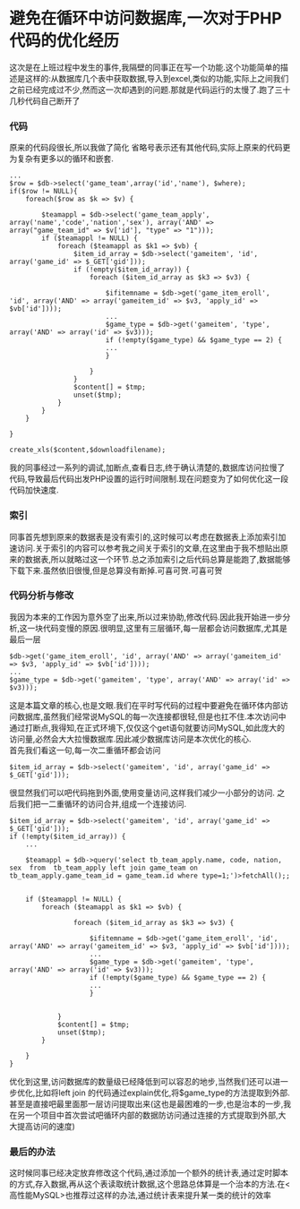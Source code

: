 避免在循环中访问数据库,一次对于PHP代码的优化经历
===

这次是在上班过程中发生的事件,我隔壁的同事正在写一个功能.这个功能简单的描述是这样的:从数据库几个表中获取数据,导入到excel,类似的功能,实际上之间我们之前已经完成过不少,然而这一次却遇到的问题.那就是代码运行的太慢了.跑了三十几秒代码自己断开了

### 代码

原来的代码段很长,所以我做了简化 省略号表示还有其他代码,实际上原来的代码更为复杂有更多以的循环和嵌套.
```
...
$row = $db->select('game_team',array('id','name'), $where);
if($row != NULL){
    foreach($row as $k => $v) {

        $teamappl = $db->select('game_team_apply', array('name','code','nation','sex'), array('AND' => array("game_team_id" => $v['id'], "type" => "1")));
        if ($teamappl != NULL) {
            foreach ($teamappl as $k1 => $vb) {
                $item_id_array = $db->select('gameitem', 'id', array('game_id' => $_GET['gid']));
                if (!empty($item_id_array)) {
                    foreach ($item_id_array as $k3 => $v3) {

                        $ifitemname = $db->get('game_item_eroll', 'id', array('AND' => array('gameitem_id' => $v3, 'apply_id' => $vb['id'])));
                        ...
                        $game_type = $db->get('gameitem', 'type', array('AND' => array('id' => $v3)));
                        if (!empty($game_type) && $game_type == 2) {
                        ...
                        }

                    }
                }
                $content[] = $tmp;
                unset($tmp);
            }
        }
    }

}

create_xls($content,$downloadfilename);
```
我的同事经过一系列的调试,加断点,查看日志,终于确认清楚的,数据库访问拉慢了代码,导致最后代码出发PHP设置的运行时间限制.现在问题变为了如何优化这一段代码加快速度.

### 索引
同事首先想到原来的数据表是没有索引的,这时候可以考虑在数据表上添加索引加速访问.关于索引的内容可以参考我之间关于索引的文章,在这里由于我不想贴出原来的数据表,所以就略过这一个环节.总之添加索引之后代码总算是能跑了,数据能够下载下来.虽然依旧很慢,但是总算没有断掉.可喜可贺.可喜可贺

### 代码分析与修改

我因为本来的工作因为意外空了出来,所以过来协助,修改代码.因此我开始进一步分析,这一块代码变慢的原因.很明显,这里有三层循环,每一层都会访问数据库,尤其是最后一层
```
$db->get('game_item_eroll', 'id', array('AND' => array('gameitem_id' => $v3, 'apply_id' => $vb['id'])));
...
$game_type = $db->get('gameitem', 'type', array('AND' => array('id' => $v3)));
```
这是本篇文章的核心,也是文眼.我们在平时写代码的过程中要避免在循环体内部访问数据库,虽然我们经常说MySQL的每一次连接都很轻,但是也扛不住.本次访问中通过打断点,我得知,在正式环境下,仅仅这个get语句就要访问MySQL,如此庞大的访问量,必然会大大拉慢数据库.因此减少数据库访问是本次优化的核心.<br>
首先我们看这一句,每一次二重循环都会访问
```
$item_id_array = $db->select('gameitem', 'id', array('game_id' => $_GET['gid']));
```
很显然我们可以吧代码拖到外面,使用变量访问,这样我们减少一小部分的访问.
之后我们把一二重循环的访问合并,组成一个连接访问.

```
$item_id_array = $db->select('gameitem', 'id', array('game_id' => $_GET['gid']));
if (!empty($item_id_array)) {
    ...

    $teamappl = $db->query('select tb_team_apply.name, code, nation, sex  from  tb_team_apply left join game_team on tb_team_apply.game_team_id = game_team.id where type=1;')>fetchAll();;


    if ($teamappl != NULL) {
        foreach ($teamappl as $k1 => $vb) {

                foreach ($item_id_array as $k3 => $v3) {

                    $ifitemname = $db->get('game_item_eroll', 'id', array('AND' => array('gameitem_id' => $v3, 'apply_id' => $vb['id'])));
                    ...
                    $game_type = $db->get('gameitem', 'type', array('AND' => array('id' => $v3)));
                    if (!empty($game_type) && $game_type == 2) {
                    ...
                    }


            }
            $content[] = $tmp;
            unset($tmp);
        }

    }
}
```
优化到这里,访问数据库的数量级已经降低到可以容忍的地步,当然我们还可以进一步优化,比如将left join 的代码通过explain优化,将$game_type的方法提取到外部.甚至是直接吧最里面那一层访问提取出来(这也是最困难的一步,也是治本的一步,我在另一个项目中首次尝试吧循环内部的数据防访问通过连接的方式提取到外部,大大提高访问的速度)

### 最后的办法
这时候同事已经决定放弃修改这个代码,通过添加一个额外的统计表,通过定时脚本的方式,存入数据,再从这个表读取统计数据,这个思路总体算是一个治本的方法.在<高性能MySQL>也推荐过这样的办法,通过统计表来提升某一类的统计的效率

